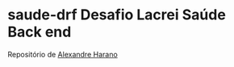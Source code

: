 # **saude-drf** Desafio Lacrei Saúde Back end

Repositório de [Alexandre Harano](mailto:email@ayharano.dev)
